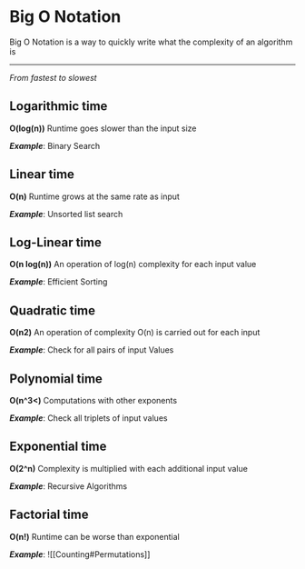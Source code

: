 # Big O Notation
Big O Notation is a way to quickly write what the complexity of an algorithm is

---
*From fastest to slowest*
## Logarithmic time
**O(log(n))**
Runtime goes slower than the input size

***Example***: Binary Search 

## Linear time
**O(n)**
Runtime grows at the same rate as input 

***Example***: Unsorted list search

## Log-Linear time
**O(n log(n))**
An operation of log(n) complexity for each input value

***Example***: Efficient Sorting

## Quadratic time
**O(n2)**
An operation of complexity O(n) is carried out for each input

***Example***: Check for all pairs of input Values

## Polynomial time
**O(n^3<)**
Computations with other exponents

***Example***: Check all triplets of input values

## Exponential time
**O(2^n)**
Complexity is multiplied with each additional input value

***Example***: Recursive Algorithms

## Factorial time
**O(n!)**
Runtime can be worse than exponential

***Example***: ![[Counting#Permutations]]